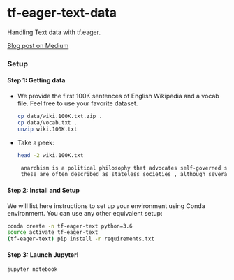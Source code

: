 # tf-eager-text-data
Handling Text data with tf.eager. 

[Blog post on Medium](https://medium.com/@vineet.mundhra/are-you-eager-c304804d0000)

### Setup
#### Step 1: Getting data
* We provide the first 100K sentences of English Wikipedia and a vocab file. Feel free to use your favorite dataset.
    ```bash
    cp data/wiki.100K.txt.zip .
    cp data/vocab.txt .
    unzip wiki.100K.txt
    ```

* Take a peek:
    ```bash
    head -2 wiki.100K.txt
   ```
   ```bash
    anarchism is a political philosophy that advocates self-governed societies based on voluntary institutions .
    these are often described as stateless societies , although several authors have defined them more specifically as institutions based on non-hierarchical or free associations .
    ```


#### Step 2: Install and Setup
We will list here instructions to set up your environment using Conda environment. You can use any other equivalent setup:
```bash
conda create -n tf-eager-text python=3.6
source activate tf-eager-text
(tf-eager-text) pip install -r requirements.txt
```


#### Step 3: Launch Jupyter!
```bash
jupyter notebook
```